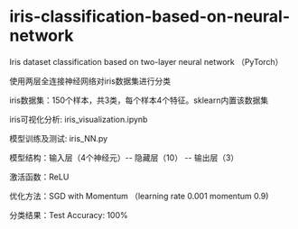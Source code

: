 # iris-classification-based-on-neural-network
Iris dataset classification based on two-layer neural network （PyTorch）



使用两层全连接神经网络对iris数据集进行分类

iris数据集：150个样本，共3类，每个样本4个特征。sklearn内置该数据集

iris可视化分析:  iris_visualization.ipynb

模型训练及测试: iris_NN.py



模型结构：输入层（4个神经元）-- 隐藏层（10） -- 输出层（3）

激活函数：ReLU

优化方法：SGD with Momentum （learning rate 0.001 momentum 0.9)

分类结果：Test Accuracy: 100%



